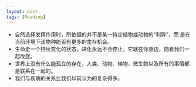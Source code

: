 ```yaml
---
layout: post
tags: [Reading]
---
```

+ 自然选择发挥作用时，所依据的并不是某一特定植物或动物的“利弊”，而 是在当前环境下该物种能否有更多的生存机会。
+ 生命史一个持续变化的状态，进化永远不会停止，它就在你身边，随着我们一起改变。
+ 世界上没有什么能孤立的存在，人类、动物、植物、微生物以及所有的事情都是联系在一起的。
+ 我们与疾病的关系比我们以前认为的复杂得多。